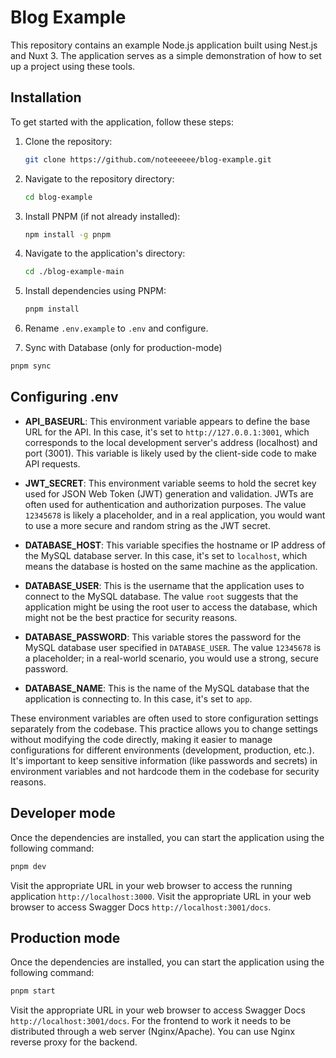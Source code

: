 # Blog Example

This repository contains an example Node.js application built using Nest.js and Nuxt 3. The application serves as a simple demonstration of how to set up a project using these tools.

## Installation

To get started with the application, follow these steps:

1. Clone the repository:

   ```sh
   git clone https://github.com/noteeeeee/blog-example.git
   ```

2. Navigate to the repository directory:

   ```sh
   cd blog-example
   ```

3. Install PNPM (if not already installed):

   ```sh
   npm install -g pnpm
   ```

4. Navigate to the application's directory:

   ```sh
   cd ./blog-example-main
   ```

5. Install dependencies using PNPM:

   ```sh
   pnpm install
   ```

6. Rename `.env.example` to `.env` and configure.

7. Sync with Database (only for production-mode)

```sh
pnpm sync
```

## Configuring .env

- **API_BASEURL**: This environment variable appears to define the base URL for the API. In this case, it's set to `http://127.0.0.1:3001`, which corresponds to the local development server's address (localhost) and port (3001). This variable is likely used by the client-side code to make API requests.

- **JWT_SECRET**: This environment variable seems to hold the secret key used for JSON Web Token (JWT) generation and validation. JWTs are often used for authentication and authorization purposes. The value `12345678` is likely a placeholder, and in a real application, you would want to use a more secure and random string as the JWT secret.

- **DATABASE_HOST**: This variable specifies the hostname or IP address of the MySQL database server. In this case, it's set to `localhost`, which means the database is hosted on the same machine as the application.

- **DATABASE_USER**: This is the username that the application uses to connect to the MySQL database. The value `root` suggests that the application might be using the root user to access the database, which might not be the best practice for security reasons.

- **DATABASE_PASSWORD**: This variable stores the password for the MySQL database user specified in `DATABASE_USER`. The value `12345678` is a placeholder; in a real-world scenario, you would use a strong, secure password.

- **DATABASE_NAME**: This is the name of the MySQL database that the application is connecting to. In this case, it's set to `app`.

These environment variables are often used to store configuration settings separately from the codebase. This practice allows you to change settings without modifying the code directly, making it easier to manage configurations for different environments (development, production, etc.). It's important to keep sensitive information (like passwords and secrets) in environment variables and not hardcode them in the codebase for security reasons.

## Developer mode

Once the dependencies are installed, you can start the application using the following command:

```sh
pnpm dev
```

Visit the appropriate URL in your web browser to access the running application `http://localhost:3000`.
Visit the appropriate URL in your web browser to access Swagger Docs `http://localhost:3001/docs`.

## Production mode

Once the dependencies are installed, you can start the application using the following command:

```sh
pnpm start
```

Visit the appropriate URL in your web browser to access Swagger Docs `http://localhost:3001/docs`.
For the frontend to work it needs to be distributed through a web server (Nginx/Apache).
You can use Nginx reverse proxy for the backend.